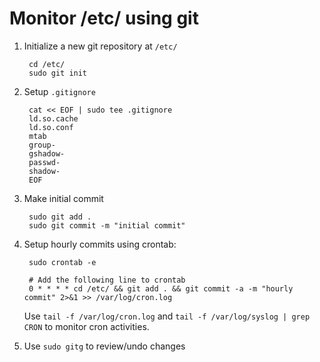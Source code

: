 # Monitor /etc/ using git

1. Initialize a new git repository at `/etc/`

        cd /etc/
		sudo git init
   
2. Setup `.gitignore`

        cat << EOF | sudo tee .gitignore
        ld.so.cache
        ld.so.conf
        mtab
        group-
        gshadow-
        passwd-
        shadow-
		EOF

3. Make initial commit

        sudo git add .
		sudo git commit -m "initial commit"

4. Setup hourly commits using crontab:

        sudo crontab -e

        # Add the following line to crontab
        0 * * * * cd /etc/ && git add . && git commit -a -m "hourly commit" 2>&1 >> /var/log/cron.log

     Use `tail -f /var/log/cron.log` and `tail -f /var/log/syslog | grep CRON` to monitor cron activities.

5. Use `sudo gitg` to review/undo changes
